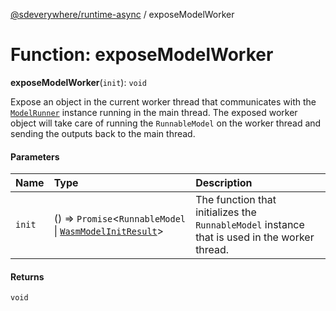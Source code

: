 [@sdeverywhere/runtime-async](../index.md) / exposeModelWorker

# Function: exposeModelWorker

**exposeModelWorker**(`init`): `void`

Expose an object in the current worker thread that communicates with the
[`ModelRunner`](../../../runtime/docs/interfaces/ModelRunner.md) instance running in the main thread.  The exposed worker
object will take care of running the `RunnableModel` on the worker thread
and sending the outputs back to the main thread.

#### Parameters

| Name | Type | Description |
| :------ | :------ | :------ |
| `init` | () => `Promise`<`RunnableModel` \| [`WasmModelInitResult`](../../../runtime/docs/interfaces/WasmModelInitResult.md)\> | The function that initializes the `RunnableModel` instance that is used in the worker thread. |

#### Returns

`void`
